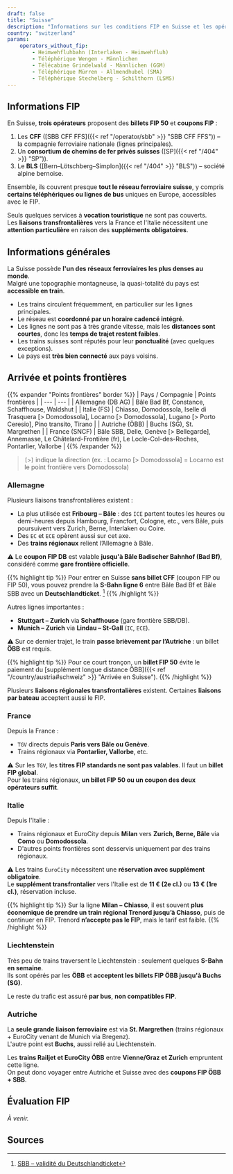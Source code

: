 ```yaml
---
draft: false
title: "Suisse"
description: "Informations sur les conditions FIP en Suisse et les opérateurs qui proposent des réductions."
country: "switzerland"
params:
    operators_without_fip:
        - Heimwehfluhbahn (Interlaken - Heimwehfluh)
        - Téléphérique Wengen - Männlichen
        - Télécabine Grindelwald - Männlichen (GGM)
        - Téléphérique Mürren - Allmendhubel (SMA)
        - Téléphérique Stechelberg - Schilthorn (LSMS)
---
```


## Informations FIP

En Suisse, **trois opérateurs** proposent des **billets FIP 50** et **coupons FIP** :

1. Les **CFF** ([SBB CFF FFS]({{< ref "/operator/sbb" >}} "SBB CFF FFS")) – la compagnie ferroviaire nationale (lignes principales).
2. Un **consortium de chemins de fer privés suisses** ([SP]({{< ref "/404" >}} "SP")).
3. Le **BLS** ([Bern–Lötschberg–Simplon]({{< ref "/404" >}} "BLS")) – société alpine bernoise.

Ensemble, ils couvrent presque **tout le réseau ferroviaire suisse**, y compris **certains téléphériques ou lignes de bus** uniques en Europe, accessibles avec le FIP.

Seuls quelques services à **vocation touristique** ne sont pas couverts. \
Les **liaisons transfrontalières** vers la France et l'Italie nécessitent une **attention particulière** en raison des **suppléments obligatoires**.

## Informations générales

La Suisse possède **l'un des réseaux ferroviaires les plus denses au monde**. \
Malgré une topographie montagneuse, la quasi-totalité du pays est **accessible en train**.

- Les trains circulent fréquemment, en particulier sur les lignes principales.
- Le réseau est **coordonné par un horaire cadencé intégré**.
- Les lignes ne sont pas à très grande vitesse, mais les **distances sont courtes**, donc les **temps de trajet restent faibles**.
- Les trains suisses sont réputés pour leur **ponctualité** (avec quelques exceptions).
- Le pays est **très bien connecté** aux pays voisins.

## Arrivée et points frontières

{{% expander "Points frontières" border %}}
| Pays / Compagnie | Points frontières |
| --- | --- |
| Allemagne (DB AG) | Bâle Bad Bf, Constance, Schaffhouse, Waldshut |
| Italie (FS) | Chiasso, Domodossola, Iselle di Trasquera [> Domodossola], Locarno [> Domodossola], Lugano [> Porto Ceresio], Pino transito, Tirano |
| Autriche (ÖBB) | Buchs (SG), St. Margrethen |
| France (SNCF) | Bâle SBB, Delle, Genève [> Bellegarde], Annemasse, Le Châtelard-Frontière (fr), Le Locle-Col-des-Roches, Pontarlier, Vallorbe |
{{% /expander %}}

> `[>]` indique la direction (ex. : Locarno [> Domodossola] = Locarno est le point frontière vers Domodossola)

### Allemagne

Plusieurs liaisons transfrontalières existent :

- La plus utilisée est **Fribourg – Bâle** : des `ICE` partent toutes les heures ou demi-heures depuis Hambourg, Francfort, Cologne, etc., vers Bâle, puis poursuivent vers Zurich, Berne, Interlaken ou Coire.
- Des `EC` et `ECE` opèrent aussi sur cet axe.
- Des **trains régionaux** relient l’Allemagne à Bâle.

⚠️ Le **coupon FIP DB** est valable **jusqu'à Bâle Badischer Bahnhof (Bad Bf)**, considéré comme **gare frontière officielle**.

{{% highlight tip %}}
Pour entrer en Suisse **sans billet CFF** (coupon FIP ou FIP 50), vous pouvez prendre la **S-Bahn ligne 6** entre Bâle Bad Bf et Bâle SBB avec un **Deutschlandticket**. [^1]
{{% /highlight %}}

Autres lignes importantes :
- **Stuttgart – Zurich** via **Schaffhouse** (gare frontière SBB/DB).
- **Munich – Zurich** via **Lindau – St-Gall** (`IC`, `ECE`).

⚠️ Sur ce dernier trajet, le train **passe brièvement par l’Autriche** : un billet **ÖBB** est requis.

{{% highlight tip %}}
Pour ce court tronçon, un **billet FIP 50** évite le paiement du [supplément longue distance ÖBB]({{< ref "/country/austria#schweiz" >}} "Arrivée en Suisse").
{{% /highlight %}}

Plusieurs **liaisons régionales transfrontalières** existent. Certaines **liaisons par bateau** acceptent aussi le FIP.

### France

Depuis la France :
- `TGV` directs depuis **Paris vers Bâle ou Genève**.
- Trains régionaux via **Pontarlier, Vallorbe**, etc.

⚠️ Sur les `TGV`, les **titres FIP standards ne sont pas valables**. Il faut un **billet FIP global**. \
Pour les trains régionaux, **un billet FIP 50 ou un coupon des deux opérateurs suffit**.

### Italie

Depuis l'Italie :
- Trains régionaux et EuroCity depuis **Milan** vers **Zurich, Berne, Bâle** via **Como** ou **Domodossola**.
- D'autres points frontières sont desservis uniquement par des trains régionaux.

⚠️ Les trains `EuroCity` nécessitent une **réservation avec supplément obligatoire**. \
Le **supplément transfrontalier** vers l'Italie est de **11 € (2e cl.)** ou **13 € (1re cl.)**, réservation incluse.

{{% highlight tip %}}
Sur la ligne **Milan – Chiasso**, il est souvent **plus économique de prendre un train régional Trenord jusqu’à Chiasso**, puis de continuer en FIP. Trenord **n’accepte pas le FIP**, mais le tarif est faible.
{{% /highlight %}}

### Liechtenstein

Très peu de trains traversent le Liechtenstein : seulement quelques **S-Bahn en semaine**. \
Ils sont opérés par les **ÖBB** et **acceptent les billets FIP ÖBB jusqu'à Buchs (SG)**.

Le reste du trafic est assuré **par bus**, **non compatibles FIP**.

### Autriche

La **seule grande liaison ferroviaire** est via **St. Margrethen** (trains régionaux + EuroCity venant de Munich via Bregenz). \
L'autre point est **Buchs**, aussi relié au Liechtenstein.

Les **trains Railjet et EuroCity ÖBB** entre **Vienne/Graz et Zurich** empruntent cette ligne. \
On peut donc voyager entre Autriche et Suisse avec des **coupons FIP ÖBB + SBB**.

## Évaluation FIP

*À venir.*

## Sources

[^1]: [SBB – validité du Deutschlandticket](https://www.sbb-deutschland.de/gilt-das-deutschlandticket-auf-unseren-strecken/)
